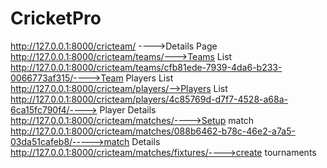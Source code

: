 # CricketPro
http://127.0.0.1:8000/cricteam/ ---->Details Page
http://127.0.0.1:8000/cricteam/teams/--->Teams List
http://127.0.0.1:8000/cricteam/teams/cfb81ede-7939-4da6-b233-0066773af315/---->Team Players List
http://127.0.0.1:8000/cricteam/players/-->Players List
http://127.0.0.1:8000/cricteam/players/4c85769d-d7f7-4528-a68a-6ca15fc790f4/----> Player Details
http://127.0.0.1:8000/cricteam/matches/---->Setup match
http://127.0.0.1:8000/cricteam/matches/088b6462-b78c-46e2-a7a5-03da51cafeb8/----->match Details
http://127.0.0.1:8000/cricteam/matches/fixtures/---->create tournaments



